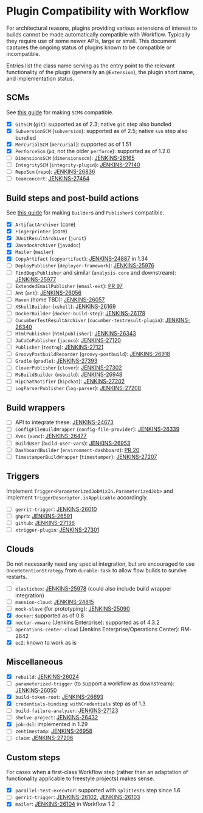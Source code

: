 # Plugin Compatibility with Workflow

For architectural reasons, plugins providing various extensions of interest to builds cannot be made automatically compatible with Workflow.
Typically they require use of some newer APIs, large or small.
This document captures the ongoing status of plugins known to be compatible or incompatible.

Entries list the class name serving as the entry point to the relevant functionality of the plugin (generally an `@Extension`), the plugin short name, and implementation status.

## SCMs

See [this guide](scm-step/README.md#supporting-workflow-from-an-scm-plugin) for making `SCM`s compatible.

- [X] `GitSCM` (`git`): supported as of 2.3; native `git` step also bundled
- [X] `SubversionSCM` (`subversion`): supported as of 2.5; native `svn` step also bundled
- [X] `MercurialSCM` (`mercurial`): supported as of 1.51
- [X] `PerforceScm` (`p4`, not the older `perforce`): supported as of 1.2.0
- [ ] `DimensionsSCM` (`dimensionsscm`): [JENKINS-26165](https://issues.jenkins-ci.org/browse/JENKINS-26165)
- [ ] `IntegritySCM` (`integrity-plugin`): [JENKINS-27140](https://issues.jenkins-ci.org/browse/JENKINS-27140)
- [ ] `RepoScm` (`repo`): [JENKINS-26836](https://issues.jenkins-ci.org/browse/JENKINS-26836)
- [ ] `teamconcert`: [JENKINS-27464](https://issues.jenkins-ci.org/browse/JENKINS-27464)

## Build steps and post-build actions

See [this guide](basic-steps/CORE-STEPS.md#adding-support-from-plugins) for making `Builder`s and `Publisher`s compatible.

- [X] `ArtifactArchiver` (core)
- [X] `Fingerprinter` (core)
- [X] `JUnitResultArchiver` (`junit`)
- [X] `JavadocArchiver` (`javadoc`)
- [X] `Mailer` (`mailer`)
- [X] `CopyArtifact` (`copyartifact`): [JENKINS-24887](https://issues.jenkins-ci.org/browse/JENKINS-24887) in 1.34
- [ ] `DeployPublisher` (`deployer-framework`): [JENKINS-25976](https://issues.jenkins-ci.org/browse/JENKINS-25976)
- [ ] `FindBugsPublisher` and similar (`analysis-core` and downstream): [JENKINS-25977](https://issues.jenkins-ci.org/browse/JENKINS-25977)
- [ ] `ExtendedEmailPublisher` (`email-ext`): [PR 97](https://github.com/jenkinsci/email-ext-plugin/pull/97)
- [ ] `Ant` (`ant`): [JENKINS-26056](https://issues.jenkins-ci.org/browse/JENKINS-26056)
- [ ] `Maven` (home TBD): [JENKINS-26057](https://issues.jenkins-ci.org/browse/JENKINS-26057)
- [ ] `XShellBuilder` (`xshell`): [JENKINS-26169](https://issues.jenkins-ci.org/browse/JENKINS-26169)
- [ ] `DockerBuilder` (`docker-build-step`): [JENKINS-26178](https://issues.jenkins-ci.org/browse/JENKINS-26178)
- [ ] `CucumberTestResultArchiver` (`cucumber-testresult-plugin`): [JENKINS-26340](https://issues.jenkins-ci.org/browse/JENKINS-26340)
- [ ] `HtmlPublisher` (`htmlpublisher`): [JENKINS-26343](https://issues.jenkins-ci.org/browse/JENKINS-26343)
- [ ] `JaCoCoPublisher` (`jacoco`): [JENKINS-27120](https://issues.jenkins-ci.org/browse/JENKINS-27120)
- [ ] `Publisher` (`testng`): [JENKINS-27121](https://issues.jenkins-ci.org/browse/JENKINS-27121)
- [ ] `GroovyPostbuildRecorder` (`groovy-postbuild`): [JENKINS-26918](https://issues.jenkins-ci.org/browse/JENKINS-26918)
- [ ] `Gradle` (`gradle`): [JENKINS-27393](https://issues.jenkins-ci.org/browse/JENKINS-27393)
- [ ] `CloverPublisher` (`clover`): [JENKINS-27302](https://issues.jenkins-ci.org/browse/JENKINS-27302)
- [ ] `MsBuildBuilder` (`msbuild`): [JENKINS-26948](https://issues.jenkins-ci.org/browse/JENKINS-26948)
- [ ] `HipChatNotifier` (`hipchat`): [JENKINS-27202](https://issues.jenkins-ci.org/browse/JENKINS-27202)
- [ ] `LogParserPublisher` (`log-parser`): [JENKINS-27208](https://issues.jenkins-ci.org/browse/JENKINS-27208)

## Build wrappers

- [ ] API to integrate these: [JENKINS-24673](https://issues.jenkins-ci.org/browse/JENKINS-24673)
- [ ] `ConfigFileBuildWrapper` (`config-file-provider`): [JENKINS-26339](https://issues.jenkins-ci.org/browse/JENKINS-26339)
- [ ] `Xvnc` (`xvnc`): [JENKINS-26477](https://issues.jenkins-ci.org/browse/JENKINS-26477)
- [ ] `BuildUser` (`build-user-vars`): [JENKINS-26953](https://issues.jenkins-ci.org/browse/JENKINS-26953)
- [ ] `DashboardBuilder` (`environment-dashboard`): [PR 20](https://github.com/vipinsthename/environment-dashboard/issues/20)
- [ ] `TimestamperBuildWrapper` (`timestamper`): [JENKINS-27207](https://issues.jenkins-ci.org/browse/JENKINS-27207)

## Triggers

Implement `Trigger<ParameterizedJobMixIn.ParameterizedJob>` and implement `TriggerDescriptor.isApplicable` accordingly.

- [ ] `gerrit-trigger`: [JENKINS-26010](https://issues.jenkins-ci.org/browse/JENKINS-26010)
- [ ] `ghprb`: [JENKINS-26591](https://issues.jenkins-ci.org/browse/JENKINS-26591)
- [ ] `github`: [JENKINS-27136](https://issues.jenkins-ci.org/browse/JENKINS-27136)
- [ ] `xtrigger-plugin`: [JENKINS-27301](https://issues.jenkins-ci.org/browse/JENKINS-27301)

## Clouds

Do not necessarily need any special integration, but are encouraged to use `OnceRetentionStrategy` from `durable-task` to allow flow builds to survive restarts.

- [ ] `elasticbox`: [JENKINS-25978](https://issues.jenkins-ci.org/browse/JENKINS-25978) (could also include build wrapper integration)
- [ ] `mansion-cloud`: [JENKINS-24815](https://issues.jenkins-ci.org/browse/JENKINS-24815)
- [ ] `mock-slave` (for prototyping): [JENKINS-25090](https://issues.jenkins-ci.org/browse/JENKINS-25090)
- [X] `docker`: supported as of 0.8
- [X] `nectar-vmware` (Jenkins Enterprise): supported as of 4.3.2
- [ ] `operations-center-cloud` (Jenkins Enterprise/Operations Center): RM-2642
- [X] `ec2`: known to work as is

## Miscellaneous

- [X] `rebuild`: [JENKINS-26024](https://issues.jenkins-ci.org/browse/JENKINS-26024)
- [ ] `parameterized-trigger` (to support a workflow as downstream): [JENKINS-26050](https://issues.jenkins-ci.org/browse/JENKINS-26050)
- [X] `build-token-root`: [JENKINS-26693](https://issues.jenkins-ci.org/browse/JENKINS-26693)
- [X] `credentials-binding`: `withCredentials` step as of 1.3
- [ ] `build-failure-analyzer`: [JENKINS-27123](https://issues.jenkins-ci.org/browse/JENKINS-27123)
- [ ] `shelve-project`: [JENKINS-26432](https://issues.jenkins-ci.org/browse/JENKINS-26432)
- [X] `job-dsl`: implemented in 1.29
- [ ] `zentimestamp`: [JENKINS-26958](https://issues.jenkins-ci.org/browse/JENKINS-26958)
- [ ] `claim`: [JENKINS-27206](https://issues.jenkins-ci.org/browse/JENKINS-27206)

## Custom steps

For cases when a first-class Workflow step (rather than an adaptation of functionality applicable to freestyle projects) makes sense.

- [X] `parallel-test-executor`: supported with `splitTests` step since 1.6
- [ ] `gerrit-trigger`: [JENKINS-26102](https://issues.jenkins-ci.org/browse/JENKINS-26102), [JENKINS-26103](https://issues.jenkins-ci.org/browse/JENKINS-26103)
- [X] `mailer`: [JENKINS-26104](https://issues.jenkins-ci.org/browse/JENKINS-26104) in Workflow 1.2

